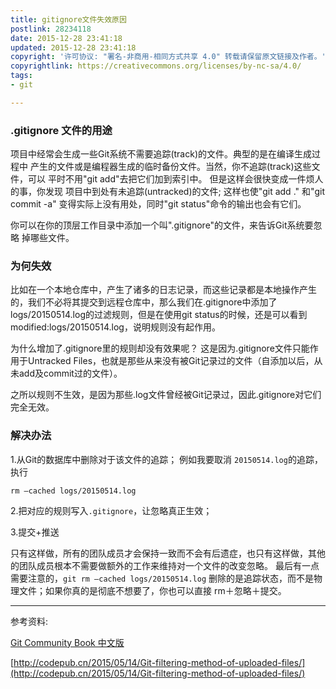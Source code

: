 ```yaml
---
title: gitignore文件失效原因
postlink: 28234118
date: 2015-12-28 23:41:18
updated: 2015-12-28 23:41:18
copyright: '许可协议: "署名-非商用-相同方式共享 4.0" 转载请保留原文链接及作者。'
copyrightlink: https://creativecommons.org/licenses/by-nc-sa/4.0/
tags:
- git

---
```


### .gitignore 文件的用途

项目中经常会生成一些Git系统不需要追踪(track)的文件。典型的是在编译生成过程中 产生的文件或是编程器生成的临时备份文件。当然，你不追踪(track)这些文件，可以 平时不用"git add"去把它们加到索引中。 但是这样会很快变成一件烦人的事，你发现 项目中到处有未追踪(untracked)的文件; 这样也使"git add ." 和"git commit -a" 变得实际上没有用处，同时"git status"命令的输出也会有它们。
<!--more-->
你可以在你的顶层工作目录中添加一个叫".gitignore"的文件，来告诉Git系统要忽略 掉哪些文件。

### 为何失效

比如在一个本地仓库中，产生了诸多的日志记录，而这些记录都是本地操作产生的，我们不必将其提交到远程仓库中，那么我们在.gitignore中添加了logs/20150514.log的过滤规则，但是在使用git status的时候，还是可以看到modified:logs/20150514.log，说明规则没有起作用。

为什么增加了.gitignore里的规则却没有效果呢？
这是因为.gitignore文件只能作用于Untracked Files，也就是那些从来没有被Git记录过的文件（自添加以后，从未add及commit过的文件）。

之所以规则不生效，是因为那些.log文件曾经被Git记录过，因此.gitignore对它们完全无效。
### 解决办法

1.从Git的数据库中删除对于该文件的追踪；
例如我要取消 `20150514.log`的追踪，执行
```
rm —cached logs/20150514.log
```
2.把对应的规则写入`.gitignore`，让忽略真正生效；

3.提交+推送

只有这样做，所有的团队成员才会保持一致而不会有后遗症，也只有这样做，其他的团队成员根本不需要做额外的工作来维持对一个文件的改变忽略。
最后有一点需要注意的，`git rm —cached logs/20150514.log` 删除的是追踪状态，而不是物理文件；如果你真的是彻底不想要了，你也可以直接 rm＋忽略＋提交。

---

参考资料:

[Git Community Book 中文版](http://gitbook.liuhui998.com/4_1.html)

[http://codepub.cn/2015/05/14/Git-filtering-method-of-uploaded-files/](http://codepub.cn/2015/05/14/Git-filtering-method-of-uploaded-files/)
